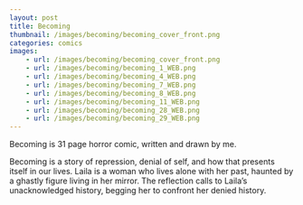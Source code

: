 ```yaml
---
layout: post
title: Becoming
thumbnail: /images/becoming/becoming_cover_front.png
categories: comics
images:
    - url: /images/becoming/becoming_cover_front.png
    - url: /images/becoming/becoming_1_WEB.png
    - url: /images/becoming/becoming_4_WEB.png
    - url: /images/becoming/becoming_7_WEB.png
    - url: /images/becoming/becoming_8_WEB.png
    - url: /images/becoming/becoming_11_WEB.png
    - url: /images/becoming/becoming_28_WEB.png
    - url: /images/becoming/becoming_29_WEB.png
---
```


Becoming is 31 page horror comic, written and drawn by me. 

Becoming is a story of repression, denial of self, and how that presents itself in our lives. Laila is a woman who lives alone with her past, haunted by a ghastly figure living in her mirror. The reflection calls to Laila’s unacknowledged history, begging her to confront her denied history.